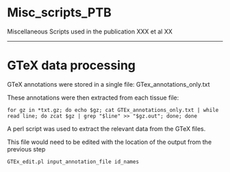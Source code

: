 # Misc_scripts_PTB
Miscellaneous Scripts used in the publication XXX et al XX

---

# GTeX data processing 

GTeX annotations were stored in a single file: GTex_annotations_only.txt

These annotations were then extracted from each tissue file:

`for gz in *txt.gz; do echo $gz; cat GTEx_annotations_only.txt | while read line; do zcat $gz | grep "$line" >> "$gz.out"; done; done`

A perl script was used to extract the relevant data from the GTeX files.

This file would need to be edited with the location of the output from the previous step

`GTEx_edit.pl input_annotation_file id_names`
